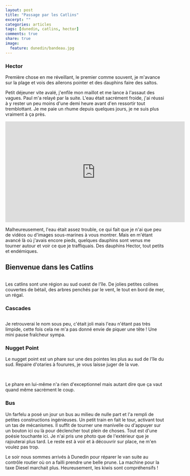 ```yaml
---
layout: post
title: "Passage par les Catlins"
excerpt: ""
categories: articles
tags: [dunedin, catlins, hector]
comments: true
share: true
image:
  feature: dunedin/bandeau.jpg
---
```


### Hector

Première chose en me réveillant, le premier comme souvent, je m'avance sur la plage et vois des ailerons pointer et des dauphins faire des saltos.

Petit déjeuner vite avalé, j'enfile mon maillot et me lance à l'assaut des vagues. Paul m'a relayé par la suite. L'eau était sacrément froide, j'ai réussi à y rester un peu moins d'une demi heure avant d'en ressortir tout tremblottant. Je me paie un rhume depuis quelques jours, je ne suis plus vraiment à ça près.

<iframe width="560" height="315" src="https://www.youtube.com/embed/edreWPMLzNw" frameborder="0" allowfullscreen></iframe>

Malheureusement, l'eau était assez trouble, ce qui fait que je n'ai que peu de vidéos ou d'images sous-marines à vous montrer. Mais en m'étant avancé là où j'avais encore pieds, quelques dauphins sont venus me tourner autour et voir ce que je traffiquais. Des dauphins Hector, tout petits et endémiques.

## Bienvenue dans les Catlins

<figure>
	<a href="{{site.url}}/images/dunedin/P1010376.JPG"><img src="{{site.url}}/images/dunedin/P1010376.JPG" alt=""></a>
</figure>

Les catlins sont une région au sud ouest de l'île. De jolies petites colines couvertes de bétail, des arbres penchés par le vent, le tout en bord de mer, un régal.

### Cascades

<figure>
	<a href="{{site.url}}/images/dunedin/P1010380.JPG"><img src="{{site.url}}/images/dunedin/P1010380.JPG" alt=""></a>
</figure>

Je retrouverai le nom sous peu, c'était joli mais l'eau n'étant pas très limpide, cette fois cela ne m'a pas donné envie de piquer une tête ! Une mini pause fraîcheur sympa.

### Nugget Point

Le nugget point est un phare sur une des pointes les plus au sud de l'île du sud. Repaire d'otaries à fourures, je vous laisse juger de la vue.

<figure class="half">
	<a href="{{site.url}}/images/dunedin/P1010382.JPG"><img src="{{site.url}}/images/dunedin/P1010382.JPG" alt=""></a>
	<a href="{{site.url}}/images/dunedin/P1010391.JPG"><img src="{{site.url}}/images/dunedin/P1010391.JPG" alt=""></a>
	<a href="{{site.url}}/images/dunedin/P1010396.JPG"><img src="{{site.url}}/images/dunedin/P1010396.JPG" alt=""></a>
	<a href="{{site.url}}/images/dunedin/P1010403.JPG"><img src="{{site.url}}/images/dunedin/P1010403.JPG" alt=""></a>
	<a href="{{site.url}}/images/dunedin/P1010408.JPG"><img src="{{site.url}}/images/dunedin/P1010408.JPG" alt=""></a>
	<a href="{{site.url}}/images/dunedin/P1010409.JPG"><img src="{{site.url}}/images/dunedin/P1010409.JPG" alt=""></a>
</figure>

Le phare en lui-même n'a rien d'exceptionnel mais autant dire que ça vaut quand même sacrément le coup.

### Bus

Un farfelu a posé un jour un bus au milieu de nulle part et l'a rempli de petites constructions ingénieuses. Un petit train en fait le tour, activant tout un tas de mécanismes. Il suffit de tourner une manivelle ou d'appuyer sur un bouton ici ou là pour déclencher tout plein de choses. Tout est d'une poésie touchante ici. Je n'ai pris une photo que de l'extérieur que je rajouterai plus tard. Le reste est à voir et à découvrir sur place, ne m'en voulez pas trop.

Le soir nous sommes arrivés à Dunedin pour réparer le van suite au contrôle routier où on a failli prendre une belle prune. La machine pour la taxe Diesel marchait plus. Heureusement, les kiwis sont compréhensifs !
